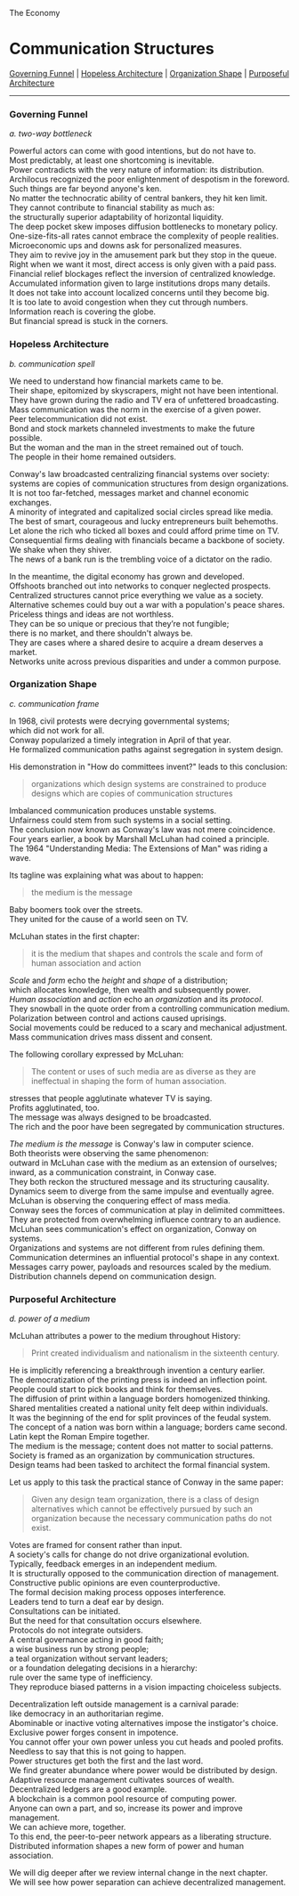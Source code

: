 The Economy

# Communication Structures

[Governing Funnel](./03_communication_structures.md#governing-funnel) |
[Hopeless Architecture](./03_communication_structures.md#hopeless-architecture) |
[Organization Shape](./03_communication_structures.md#organization-shape) | 
[Purposeful Architecture](./03_communication_structures.md#purposeful-architecture)

---

### Governing Funnel

*a. two-way bottleneck*

Powerful actors can come with good intentions, but do not have to.\
Most predictably, at least one shortcoming is inevitable.\
Power contradicts with the very nature of information: its distribution.\
Archilocus recognized the poor enlightenment of despotism in the foreword.\
Such things are far beyond anyone's ken.\
No matter the technocratic ability of central bankers, they hit ken limit.\
They cannot contribute to financial stability as much as:\
the structurally superior adaptability of horizontal liquidity.\
The deep pocket skew imposes diffusion bottlenecks to monetary policy.\
One-size-fits-all rates cannot embrace the complexity of people realities.\
Microeconomic ups and downs ask for personalized measures.\
They aim to revive joy in the amusement park but they stop in the queue.\
Right when we want it most, direct access is only given with a paid pass.\
Financial relief blockages reflect the inversion of centralized knowledge.\
Accumulated information given to large institutions drops many details.\
It does not take into account localized concerns until they become big.\
It is too late to avoid congestion when they cut through numbers.\
Information reach is covering the globe.\
But financial spread is stuck in the corners.

### Hopeless Architecture

*b. communication spell*

We need to understand how financial markets came to be.\
Their shape, epitomized by skyscrapers, might not have been intentional.\
They have grown during the radio and TV era of unfettered broadcasting.\
Mass communication was the norm in the exercise of a given power.\
Peer telecommunication did not exist.\
Bond and stock markets channeled investments to make the future possible.\
But the woman and the man in the street remained out of touch.\
The people in their home remained outsiders.

Conway's law broadcasted centralizing financial systems over society:\
systems are copies of communication structures from design organizations.\
It is not too far-fetched, messages market and channel economic exchanges.\
A minority of integrated and capitalized social circles spread like media.\
The best of smart, courageous and lucky entrepreneurs built behemoths.\
Let alone the rich who ticked all boxes and could afford prime time on TV.\
Consequential firms dealing with financials became a backbone of society.\
We shake when they shiver.\
The news of a bank run is the trembling voice of a dictator on the radio.

In the meantime, the digital economy has grown and developed.\
Offshoots branched out into networks to conquer neglected prospects.\
Centralized structures cannot price everything we value as a society.\
Alternative schemes could buy out a war with a population's peace shares.\
Priceless things and ideas are not worthless.\
They can be so unique or precious that they’re not fungible;\
there is no market, and there shouldn't always be.\
They are cases where a shared desire to acquire a dream deserves a market.\
Networks unite across previous disparities and under a common purpose.

### Organization Shape

*c. communication frame*

In 1968, civil protests were decrying governmental systems;\
which did not work for all.\
Conway popularized a timely integration in April of that year.\
He formalized communication paths against segregation in system design.

His demonstration in "How do committees invent?" leads to this conclusion:
> organizations which design systems are constrained to produce designs which are copies of communication structures

Imbalanced communication produces unstable systems.\
Unfairness could stem from such systems in a social setting.\
The conclusion now known as Conway's law was not mere coincidence.\
Four years earlier, a book by Marshall McLuhan had coined a principle.\
The 1964 "Understanding Media: The Extensions of Man" was riding a wave.

Its tagline was explaining what was about to happen:
> the medium is the message

Baby boomers took over the streets.\
They united for the cause of a world seen on TV.

McLuhan states in the first chapter:
> it is the medium that shapes and controls the scale and form of human association and action

*Scale* and *form* echo the *height* and *shape* of a distribution;\
which allocates knowledge, then wealth and subsequently power.\
*Human association* and *action* echo an *organization* and its *protocol*.\
They snowball in the quote order from a controlling communication medium.\
Polarization between control and actions caused uprisings.\
Social movements could be reduced to a scary and mechanical adjustment.\
Mass communication drives mass dissent and consent.

The following corollary expressed by McLuhan:
> The content or uses of such media are as diverse as they are ineffectual in shaping the form of human association.

stresses that people agglutinate whatever TV is saying.\
Profits agglutinated, too.\
The message was always designed to be broadcasted.\
The rich and the poor have been segregated by communication structures.

*The medium is the message* is Conway's law in computer science.\
Both theorists were observing the same phenomenon:\
outward in McLuhan case with the medium as an extension of ourselves;\
inward, as a communication constraint, in Conway case.\
They both reckon the structured message and its structuring causality.\
Dynamics seem to diverge from the same impulse and eventually agree.\
McLuhan is observing the conquering effect of mass media.\
Conway sees the forces of communication at play in delimited committees.\
They are protected from overwhelming influence contrary to an audience.\
McLuhan sees communication's effect on organization, Conway on systems.\
Organizations and systems are not different from rules defining them.\
Communication determines an influential protocol's shape in any context.\
Messages carry power, payloads and resources scaled by the medium.\
Distribution channels depend on communication design.

### Purposeful Architecture

*d. power of a medium*

McLuhan attributes a power to the medium throughout History:
> Print created individualism and nationalism in the sixteenth century.

He is implicitly referencing a breakthrough invention a century earlier.\
The democratization of the printing press is indeed an inflection point.\
People could start to pick books and think for themselves.\
The diffusion of print within a language borders homogenized thinking.\
Shared mentalities created a national unity felt deep within individuals.\
It was the beginning of the end for split provinces of the feudal system.\
The concept of a nation was born within a language; borders came second.\
Latin kept the Roman Empire together.\
The medium is the message; content does not matter to social patterns.\
Society is framed as an organization by communication structures.\
Design teams had been tasked to architect the formal financial system.

Let us apply to this task the practical stance of Conway in the same paper:
> Given any design team organization, there is a class of design alternatives which cannot be effectively pursued by such an organization because the necessary communication paths do not exist.

Votes are framed for consent rather than input.\
A society's calls for change do not drive organizational evolution.\
Typically, feedback emerges in an independent medium.\
It is structurally opposed to the communication direction of management.\
Constructive public opinions are even counterproductive.\
The formal decision making process opposes interference.\
Leaders tend to turn a deaf ear by design.\
Consultations can be initiated.\
But the need for that consultation occurs elsewhere.\
Protocols do not integrate outsiders.\
A central governance acting in good faith;\
a wise business run by strong people;\
a teal organization without servant leaders;\
or a foundation delegating decisions in a hierarchy:\
rule over the same type of inefficiency.\
They reproduce biased patterns in a vision impacting choiceless subjects.

Decentralization left outside management is a carnival parade:\
like democracy in an authoritarian regime.\
Abominable or inactive voting alternatives impose the instigator's choice.\
Exclusive power forges consent in impotence.\
You cannot offer your own power unless you cut heads and pooled profits.\
Needless to say that this is not going to happen.\
Power structures get both the first and the last word.\
We find greater abundance where power would be distributed by design.\
Adaptive resource management cultivates sources of wealth.\
Decentralized ledgers are a good example.\
A blockchain is a common pool resource of computing power.\
Anyone can own a part, and so, increase its power and improve management.\
We can achieve more, together.\
To this end, the peer-to-peer network appears as a liberating structure.\
Distributed information shapes a new form of power and human association.

We will dig deeper after we review internal change in the next chapter.\
We will see how power separation can achieve decentralized management.

